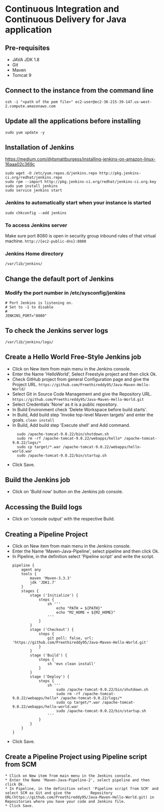 # Continuous Integration and Continuous Delivery for Java application

## Pre-requisites
* JAVA JDK 1.8
* Git
* Maven
* Tomcat 9

## Connect to the instance from the command line
`ssh -i "<path of the pem file>" ec2-user@ec2-36-215-39-147.us-west-2.compute.amazonaws.com`

## Update all the applications before installing
`sudo yum update -y`

## Installation of Jenkins
https://medium.com/@itsmattburgess/installing-jenkins-on-amazon-linux-16aaa02c369c
```
sudo wget -O /etc/yum.repos.d/jenkins.repo http://pkg.jenkins-ci.org/redhat/jenkins.repo
sudo rpm --import http://pkg.jenkins-ci.org/redhat/jenkins-ci.org.key
sudo yum install jenkins
sudo service jenkins start
```
### Jenkins to automatically start when your instance is started
`sudo chkconfig --add jenkins`
### To access Jenkins server
Make sure port 8080 is open in security group inbound rules of that virtual machine.
`http://{ec2-public-dns}:8080`
### Jenkins Home directory
`/var/lib/jenkins/`

## Change the default port of Jenkins
### Modify the port number in /etc/sysconfig/jenkins
```
# Port Jenkins is listening on.
# Set to -1 to disable
#
JENKINS_PORT="8080"
```

## To check the Jenkins server logs
`/var/lib/jenkins/logs/`

## Create a Hello World Free-Style Jenkins job
  * Click on New item from main menu in the Jenkins console.
  * Enter the Name 'HelloWorld', Select Freestyle project and then click Ok.
  * Check GitHub project from general Configuration page and give the Project URL.
    `https://github.com/Preethireddy95/Java-Maven-Hello-World/`
  * Select Git in Source Code Management and give the Repository URL.
    `https://github.com/Preethireddy95/Java-Maven-Hello-World.git`
  * Select Credentials 'None' as it is a public repository.
  * In Build Environment check 'Delete Workspace before build starts'.
  * In Build, Add build step 'Invoke top-level Maven targets' and enter the goals.
    `clean install`
  * In Build, Add build step 'Execute shell' and Add command.
    ```
      sudo /apache-tomcat-9.0.22/bin/shutdown.sh
      sudo rm -rf /apache-tomcat-9.0.22/webapps/hello* /apache-tomcat-9.0.22/logs/*
      sudo cp target/*.war /apache-tomcat-9.0.22/webapps/hello-world.war
      sudo /apache-tomcat-9.0.22/bin/startup.sh
    ```
  * Click Save.

## Build the Jenkins job
  * Click on 'Build now' button on the Jenkins job console.

## Accessing the Build logs
  * Click on 'console output' with the respective Build.

## Creating a Pipeline Project
  * Click on New item from main menu in the Jenkins console.
  * Enter the Name 'Maven-Java-Pipeline', select pipeline and then click Ok.
  * In Pipeline, in the definition select 'Pipeline script' and write the script.
      ```
      pipeline {
          agent any
          tools {
              maven 'Maven-3.3.3'
              jdk 'JDK1.7'
          }
          stages {
              stage ('Initialize') {
                  steps {
                      sh '''
                          echo "PATH = ${PATH}"
                          echo "M2_HOME = ${M2_HOME}"
                      '''
                  }
              }
              stage ('Checkout') {
                  steps {
                      git poll: false, url: 'https://github.com/Preethireddy95/Java-Maven-Hello-World.git'
                  }
              }
              stage ('Build') {
                  steps {
                      sh 'mvn clean install'
                  }
              }
              stage ('Deploy') {
                  steps {
                      sh '''
                          sudo /apache-tomcat-9.0.22/bin/shutdown.sh
                          sudo rm -rf /apache-tomcat-9.0.22/webapps/hello* /apache-tomcat-9.0.22/logs/*
                          sudo cp target/*.war /apache-tomcat-9.0.22/webapps/hello-world.war
                          sudo /apache-tomcat-9.0.22/bin/startup.sh
                      '''
                  }
              }
          }
      }
      ```
  * Click Save.

## Create a Pipeline Project using Pipeline script from SCM
    * Click on New item from main menu in the Jenkins console.
    * Enter the Name 'Maven-Java-Pipeline-2', select pipeline and then click Ok.
    * In Pipeline, in the definition select 'Pipeline script from SCM' and select SCM as Git and give the         Repository URL(https://github.com/Preethireddy95/Java-Maven-Hello-World.git) in Repositories where you have your code and Jenkins file.
    * Click Save.
